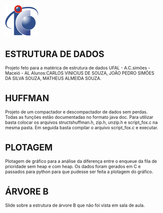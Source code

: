 <img src="/assets/logoic.png" alt="Logo IC">

# ESTRUTURA DE DADOS
Projeto feto para a matérica de estrutura de dados UFAL - A.C.simões - Maceió - AL
Alunos:CARLOS VINICIUS DE SOUZA, JOÃO PEDRO SIMÕES DA SILVA SOUZA, MATHEUS ALMEIDA SOUZA.

# HUFFMAN
Projeto de um compactador e descompactador de dados sem perdas. Todas as funções estão documentadas no formato java doc.
Para utilizar basta colocar os arquivos structshuffman.h, zip.h, unzip.h e script_fox.c na mesma pasta. Em seguida basta compilar o arquivo script_fox.c e executar.

# PLOTAGEM
Plotagem de gráfico para a análise da diferença entre o enqueue da fila de prioridade sem heap e com heap.
Os dados foram gerados em C e passados para python para que pudesse ser feita a plotagem do gráfico.

# ÁRVORE B
Slide sobre a estrutura de árvore B que não foi vista em sala de aula.